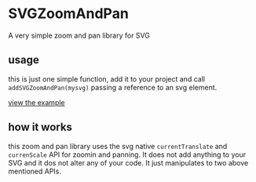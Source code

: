 # SVGZoomAndPan
A very simple zoom and pan library for SVG

## usage
this is just one simple function, add it to your project and call `addSVGZoomAndPan(mysvg)` passing a reference to an svg element.

[view the example](https://rawgit.com/Holger-Will/SVGZoomAndPan/master/examples/simple.html)

## how it works

this zoom and pan library uses the svg native `currentTranslate` and `currenScale` API for zoomin and panning.
It does not add anything to your SVG and it dos not alter any of your code. It just manipulates to two above mentioned APIs.

